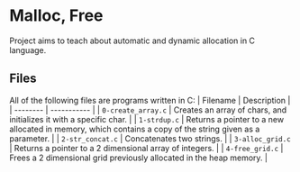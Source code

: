 # Malloc, Free
Project aims to teach about automatic and dynamic allocation in C language.

## Files 
All of the following files are programs written in C:
| Filename | Description |
| -------- | ----------- |
| `0-create_array.c` | Creates an array of chars, and initializes it with a specific char. |
| `1-strdup.c` | Returns a pointer to a new allocated in memory, which contains a copy of the string given as a parameter. |
| `2-str_concat.c` | Concatenates two strings. |
| `3-alloc_grid.c` | Returns a pointer to a 2 dimensional array of integers. |
| `4-free_grid.c` | Frees a 2 dimensional grid previously allocated in the heap memory. |
